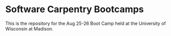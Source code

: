 Software Carpentry Bootcamps
============================

This is the repository for the Aug 25-26 Boot Camp held at the University
 of Wisconsin at Madison.
